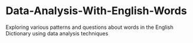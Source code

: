# Data-Analysis-With-English-Words

Exploring various patterns and questions about words in the English Dictionary using data analysis techniques
